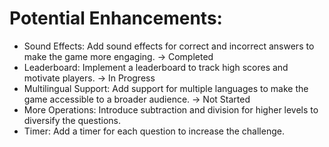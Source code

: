 # Potential Enhancements:

* Sound Effects: Add sound effects for correct and incorrect answers to make the game more engaging. -> Completed
* Leaderboard: Implement a leaderboard to track high scores and motivate players. -> In Progress
* Multilingual Support: Add support for multiple languages to make the game accessible to a broader audience. -> Not Started
* More Operations: Introduce subtraction and division for higher levels to diversify the questions.
* Timer: Add a timer for each question to increase the challenge.